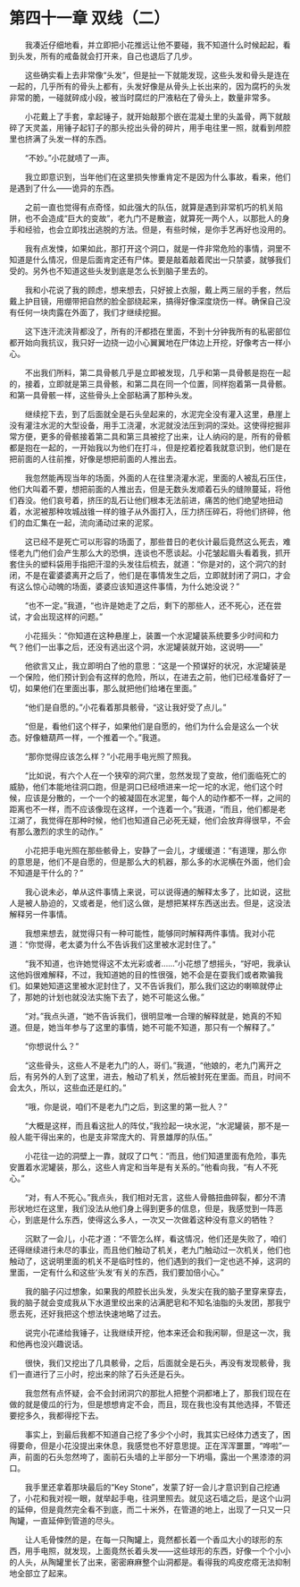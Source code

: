 # 第四十一章 双线（二）


　　我凑近仔细地看，并立即把小花推远让他不要碰，我不知道什么时候起起，看到头发，所有的戒备就会打开来，自己也退后了几步。

　　这些确实看上去非常像“头发”，但是扯一下就能发现，这些头发和骨头是连在一起的，几乎所有的骨头上都有，头发好像是从骨头上长出来的，因为腐朽的头发非常的脆，一碰就碎成小段，被当时腐烂的尸液粘在了骨头上，数量非常多。

　　小花戴上了手套，拿起锤子，就开始敲那个嵌在混凝土里的头盖骨，两下就敲碎了天灵盖，用锤子起钉子的那头挖出头骨的碎片，用手电往里一照，就看到颅腔里也挤满了头发一样的东西。

　　“不妙。”小花就啧了一声。

　　我立即意识到，当年他们在这里损失惨重肯定不是因为什么事故，看来，他们是遇到了什么——诡异的东西。

　　之前一直也觉得有点奇怪，如此强大的队伍，就算是遇到非常机巧的机关陷阱，也不会造成“巨大的变故”，老九门不是散盗，就算死一两个人，以那批人的身手和经验，也会立即找出逃脱的方法。但是，有些时候，是你手艺再好也没用的。

　　我有点发悚，如果如此，那打开这个洞口，就是一件非常危险的事情，洞里不知道是什么情况，但是后面肯定还有尸体。要是敲着敲着爬出一只禁婆，就够我们受的。另外也不知道这些头发到底是怎么长到脑子里去的。

　　我和小花说了我的顾虑，想来想去，只好披上衣服，戴上两三层的手套，然后戴上护目镜，用绷带把自然的脸全部绕起来，搞得好像深度烧伤一样。确保自己没有任何一块肉露在外面了，我们才继续挖掘。

　　这下连汗流浃背都没了，所有的汗都捂在里面，不到十分钟我所有的私密部位都开始向我抗议，我只好一边挠一边小心翼翼地在尸体边上开挖，好像考古一样小心。

　　不出我们所料，第二具骨骸几乎是立即被发现，几乎和第一具骨骸是抱在一起的，接着，立即就是第三具骨骸，和第二具在同一个位置，同样抱着第一具骨骸。和第一具骨骸一样，这些骨头上全部粘满了那种头发。

　　继续挖下去，到了后面就全是石头垒起来的，水泥完全没有灌入这里，悬崖上没有灌注水泥的大型设备，用手工浇灌，水泥就没法压到洞的深处。这使得挖掘非常方便，更多的骨骸接着第二具和第三具被挖了出来，让人纳闷的是，所有的骨骸都是抱在一起的，一开始我以为他们在打斗，但是挖着挖着我就意识到，他们是在把前面的人往前推，好像是想把前面的人推出去。

　　我忽然能再现当年的场面，外面的人在往里浇灌水泥，里面的人被乱石压住，他们大叫着不要，想把前面的人推出去，但是无数头发顺着石头的缝隙蔓延，将他们吞没。他们哀号着，挤压的乱石让他们根本无法前进，痛苦的他们绝望地扭动着，水泥被那种攻城战锥一样的锥子从外面打入，压力挤压碎石，将他们挤碎，他们的血汇集在一起，流向涌动过来的泥浆。

　　这已经不是死亡可以形容的场面了，那些昔日的老伙计最后竟然这么死去，难怪老九门他们会产生那么大的恐惧，连谈也不愿谈起。小花皱起眉头看着我，抓开套住头的塑料袋用手指把汗湿的头发往后梳去，就道：“你是对的，这个洞穴的封闭，不是在霍婆婆离开之后了，他们是在事情发生之后，立即就封闭了洞口，才会有这么惊心动魄的场面，婆婆应该知道这件事情，为什么她没说？”

　　“也不一定。”我道，“也许是她走了之后，剩下的那些人，还不死心，还在尝试，才会出现这样的问题。”

　　小花摇头：“你知道在这种悬崖上，装置一个水泥罐装系统要多少时间和力气？他们一出事之后，还没有逃出这个洞，水泥罐装就开始，这说明——”

　　他欲言又止，我立即明白了他的意思：“这是一个预谋好的状况，水泥罐装是一个保险，他们预计到会有这样的危险，所以，在进去之前，他们已经准备好了一切，如果他们在里面出事，那么就把他们给堵在里面。”

　　“他们是自愿的。”小花看着那具骸骨，“这让我好受了点儿。”

　　“但是，看他们这个样子，如果他们是自愿的，他们为什么会是这么一个状态。好像糖葫芦一样，一个推着一个。”我道。

　　“那你觉得应该怎么样？”小花用手电光照了照我。

　　“比如说，有六个人在一个狭窄的洞穴里，忽然发现了变故，他们面临死亡的威胁，他们本能地往洞口跑，但是洞口已经喷进来一坨一坨的水泥，他们这个时候，应该是分散的，一个一个的被凝固在水泥里，每个人的动作都不一样，之间的距离也不一样，而不应该像现在这样，一个连着一个。”我道，“而且，他们都是老江湖了，我觉得在那种时候，他们也知道自己必死无疑，他们会放弃得很早，不会有那么激烈的求生的动作。”

　　小花把手电光照在那些骸骨上，安静了一会儿，才缓缓道：“有道理，那么你的意思是，他们不是自愿的，但是那么大的机器，那么多的水泥横在外面，他们会不知道是干什么的？”

　　我心说未必，单从这件事情上来说，可以说得通的解释太多了，比如说，这批人是被人胁迫的，又或者是，他们这么做，是想把某样东西送出去。但是，这没法解释另一件事情。

　　我想来想去，就觉得只有一种可能性，能够同时解释两件事情。我对小花道：“你觉得，老太婆为什么不告诉我们这里被水泥封住了。”

　　“我不知道，也许她觉得这不太光彩或者……”小花想了想摇头，“好吧，我承认这他妈很难解释，不过，我知道她的目的性很强，她不会是在耍我们或者欺骗我们。如果她知道这里被水泥封住了，又不告诉我们，那么我们这边的喇嘛就停止了，那她的计划也就没法实施下去了，她不可能这么傲。”

　　“对。”我点头道，“她不告诉我们，很明显唯一合理的解释就是，她真的不知道。但是，她当年参与了这里的事情，她不可能不知道，那只有一个解释了。”

　　“你想说什么？”

　　“这些骨头，这些人不是老九门的人，哥们。”我道，“他娘的，老九门离开之后，有另外的人到了这里，进去，触动了机关，然后被封死在里面。而且，时间不会太久，所以，这些血还是红的。”

　　“哦，你是说，咱们不是老九门之后，到这里的第一批人？”

　　“大概是这样，而且看这批人的阵仗，”我捡起一块水泥，“水泥罐装，那不是一般人能干得出来的，也是支非常庞大的、背景雄厚的队伍。”

　　小花往一边的洞壁上一靠，就叹了口气：“而且，他们知道里面有危险，事先安置着水泥罐装，那么，这些人肯定和当年是有关系的。”他看向我，“有人不死心。”

　　“对，有人不死心。”我点头，我们相对无言，这些人骨骼扭曲碎裂，都分不清形状地烂在这里，我们没法从他们身上得到更多的信息，但是，我感觉到一阵恶心，到底是什么东西，使得这么多人，一次又一次做着这种没有意义的牺牲？

　　沉默了一会儿，小花才道：“不管怎么样，看这情况，他们还是失败了，咱们还得继续进行未尽的事业，而且他们触动了机关，老九门触动过一次机关，他们也触动了，这说明里面的机关不是临时性的，他们遇到的我们一定也逃不掉，这洞的里面，一定有什么和这些‘头发’有关的东西，我们要加倍小心。”

　　我的脑子闪过想象，如果我的颅腔长出头发，头发尖在我的脑子里穿来穿去，我的脑子就会变成我从下水道里绞出来的沾满肥皂和不知名油脂的头发团，那我宁愿去死，还好我把这个想法快速地略了过去。

　　说完小花递给我锤子，让我继续开挖，他本来还会和我闲聊，但是这一次，我和他再也没兴趣说话。

　　很快，我们又挖出了几具骸骨，之后，后面就全是石头，再没有发现骸骨，我们一直进行了三小时，挖出来的除了石头还是石头。

　　我忽然有点怀疑，会不会封闭洞穴的那批人把整个洞都堵上了，那我们现在在做的就是傻瓜的行为，但是想想肯定不会，而且，现在我也没有其他选择，不管还要挖多久，我都得挖下去。

　　事实上，到最后我都不知道自己挖了多少个小时，我其实已经体力透支了，困得要命，但是小花没提出来休息，我感觉也不好意思提。正在浑浑噩噩，“哗啦”一声，前面的石头忽然垮了，面前石头墙的上半部分一下坍塌，露出一个黑漆漆的洞口。

　　我手里还拿着那块最后的“Key Stone”，发蒙了好一会儿才意识到自己挖通了，小花和我对视一眼，就举起手电，往洞里照去。就见这石墙之后，是这个山洞的延伸，但是竟然完全看不到底，而二十米外，在管道的地上，出现了一只又一只陶罐，一直延伸到管道的尽头。

　　让人毛骨悚然的是，在每一只陶罐上，竟然都长着一个香瓜大小的球形的东西，用手电照，就发现，上面竟然长着头发——这些球形的东西，好像一个个小小的人头，从陶罐里长了出来，密密麻麻整个山洞都是。看得我的鸡皮疙瘩无法抑制地全部立了起来。

